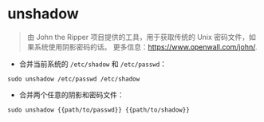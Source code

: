 # unshadow

> 由 John the Ripper 项目提供的工具，用于获取传统的 Unix 密码文件，如果系统使用阴影密码的话。
> 更多信息：<https://www.openwall.com/john/>.

- 合并当前系统的 `/etc/shadow` 和 `/etc/passwd`：

`sudo unshadow /etc/passwd /etc/shadow`

- 合并两个任意的阴影和密码文件：

`sudo unshadow {{path/to/passwd}} {{path/to/shadow}}`